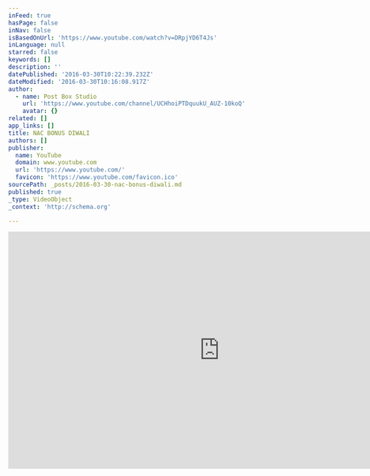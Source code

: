 ```yaml
---
inFeed: true
hasPage: false
inNav: false
isBasedOnUrl: 'https://www.youtube.com/watch?v=DRpjYD6T4Js'
inLanguage: null
starred: false
keywords: []
description: ''
datePublished: '2016-03-30T10:22:39.232Z'
dateModified: '2016-03-30T10:16:08.917Z'
author:
  - name: Post Box Studio
    url: 'https://www.youtube.com/channel/UCHhoiPTDquukU_AUZ-10koQ'
    avatar: {}
related: []
app_links: []
title: NAC BONUS DIWALI
authors: []
publisher:
  name: YouTube
  domain: www.youtube.com
  url: 'https://www.youtube.com/'
  favicon: 'https://www.youtube.com/favicon.ico'
sourcePath: _posts/2016-03-30-nac-bonus-diwali.md
published: true
_type: VideoObject
_context: 'http://schema.org'

---
```

<iframe src="https://cdn.embedly.com/widgets/media.html?src=https%3A%2F%2Fwww.youtube.com%2Fembed%2FDRpjYD6T4Js%3Ffeature%3Doembed&amp;url=https%3A%2F%2Fwww.youtube.com%2Fwatch%3Fv%3DDRpjYD6T4Js&amp;image=https%3A%2F%2Fi.ytimg.com%2Fvi%2FDRpjYD6T4Js%2Fhqdefault.jpg&amp;key=b7d04c9b404c499eba89ee7072e1c4f7&amp;type=text%2Fhtml&amp;schema=youtube" width="854" height="480" scrolling="no" frameborder="0" allowfullscreen="allowfullscreen" style=""></iframe>